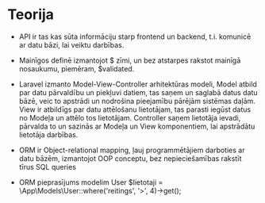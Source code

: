 # Teorija

- API ir tas kas sūta informāciju starp frontend un backend, t.i. komunicē ar datu bāzi, lai veiktu darbības.

- Mainīgos definē izmantojot $ zīmi, un bez atstarpes rakstot mainīgā nosaukumu, piemēram, $validated.

- Laravel izmanto  Model-View-Controller arhitektūras modeli, Model atbild par datu pārvaldību un piekļuvi datiem, tas saņem un saglabā datus datu bāzē, veic to apstrādi un nodrošina pieejamību pārējām sistēmas daļām. View ir atbildīgs par datu attēlošanu lietotājam, tas parasti iegūst datus no Modeļa un attēlo tos lietotājam. Controller saņem lietotāja ievadi, pārvalda to un sazinās ar Modeļa un View komponentiem, lai apstrādātu lietotāja darbības.

- ORM ir Object-relational mapping, ļauj programmētājiem darboties ar datu bāzēm, izmantojot OOP conceptu, bez nepieciešamības rakstīt tīrus SQL queries

- ORM pieprasījums modelim User
$lietotaji = \App\Models\User::where('reitings', '>', 4)->get();

